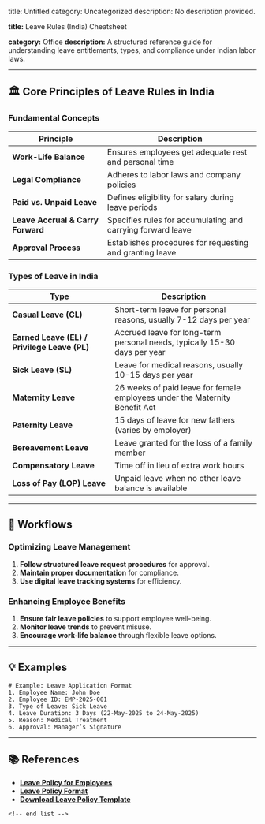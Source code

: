 title: Untitled
category: Uncategorized
description: No description provided.

**title:** Leave Rules (India) Cheatsheet

**category:** Office
**description:** A structured reference guide for understanding leave entitlements, types, and compliance under Indian labor laws.

---

## 🏛 **Core Principles of Leave Rules in India**

### **Fundamental Concepts**

| Principle                               | Description                                                 |
| --------------------------------------- | ----------------------------------------------------------- |
| **Work-Life Balance**             | Ensures employees get adequate rest and personal time       |
| **Legal Compliance**              | Adheres to labor laws and company policies                  |
| **Paid vs. Unpaid Leave**         | Defines eligibility for salary during leave periods         |
| **Leave Accrual & Carry Forward** | Specifies rules for accumulating and carrying forward leave |
| **Approval Process**              | Establishes procedures for requesting and granting leave    |

### **Types of Leave in India**

| Type                                               | Description                                                                 |
| -------------------------------------------------- | --------------------------------------------------------------------------- |
| **Casual Leave (CL)**                        | Short-term leave for personal reasons, usually 7-12 days per year           |
| **Earned Leave (EL) / Privilege Leave (PL)** | Accrued leave for long-term personal needs, typically 15-30 days per year   |
| **Sick Leave (SL)**                          | Leave for medical reasons, usually 10-15 days per year                      |
| **Maternity Leave**                          | 26 weeks of paid leave for female employees under the Maternity Benefit Act |
| **Paternity Leave**                          | 15 days of leave for new fathers (varies by employer)                       |
| **Bereavement Leave**                        | Leave granted for the loss of a family member                               |
| **Compensatory Leave**                       | Time off in lieu of extra work hours                                        |
| **Loss of Pay (LOP) Leave**                  | Unpaid leave when no other leave balance is available                       |

---

## 🔄 **Workflows**

### **Optimizing Leave Management**

1. **Follow structured leave request procedures** for approval.
2. **Maintain proper documentation** for compliance.
3. **Use digital leave tracking systems** for efficiency.

### **Enhancing Employee Benefits**

1. **Ensure fair leave policies** to support employee well-being.
2. **Monitor leave trends** to prevent misuse.
3. **Encourage work-life balance** through flexible leave options.

---

## 💡 **Examples**

```plaintext
# Example: Leave Application Format
1. Employee Name: John Doe  
2. Employee ID: EMP-2025-001  
3. Type of Leave: Sick Leave  
4. Leave Duration: 3 Days (22-May-2025 to 24-May-2025)  
5. Reason: Medical Treatment  
6. Approval: Manager’s Signature  
```

---

## 📚 **References**

- **[Leave Policy for Employees](https://www.peoplestrong.com/blog/employee-leave-policy-template/)**
- **[Leave Policy Format](https://www.startuphrtoolkit.com/leave-policy-format/)**
- **[Download Leave Policy Template](https://www.greythr.com/downloadable-resource/leave-policy/)**

```
<!-- end list -->
```